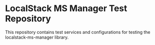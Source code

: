# LocalStack MS Manager Test Repository

This repository contains test services and configurations for testing the localstack-ms-manager library.
